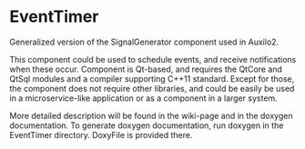 # EventTimer
Generalized version of the SignalGenerator component used in Auxilo2.

This component could be used to schedule events, and receive notifications when these occur. Component is Qt-based, and requires the QtCore and QtSql modules and a compiler supporting C++11 standard. Except for those, the component does not require other libraries, and could be easily be used in a microservice-like application or as a component in a larger system.

More detailed description will be found in the wiki-page and in the doxygen documentation. To generate doxygen documentation, run doxygen in the EventTimer directory. DoxyFile is provided there.
